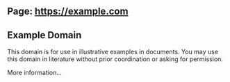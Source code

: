 ## Page: https://example.com

## Example Domain

This domain is for use in illustrative examples in documents. You may use this domain in literature without prior coordination or asking for permission.

More information...